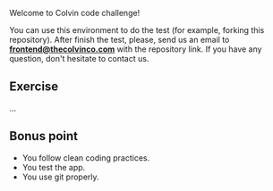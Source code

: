 Welcome to Colvin code challenge!

You can use this environment to do the test (for example, forking this repository). After finish the test, please, send us an email to **frontend@thecolvinco.com** with the repository link. If you have any question, don't hesitate to contact us.

## Exercise

...

## Bonus point

- You follow clean coding practices.
- You test the app.
- You use git properly.
